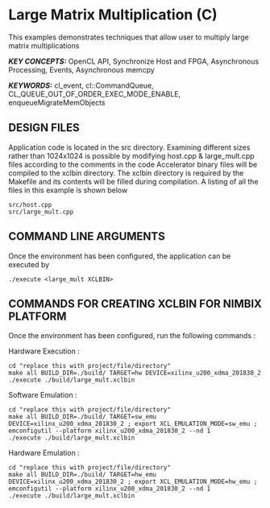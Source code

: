 Large Matrix Multiplication (C)
======================

This examples demonstrates techniques that allow user to multiply large matrix multiplications

***KEY CONCEPTS:*** OpenCL API, Synchronize Host and FPGA, Asynchronous Processing, Events, Asynchronous memcpy

***KEYWORDS:*** cl_event, cl::CommandQueue, CL_QUEUE_OUT_OF_ORDER_EXEC_MODE_ENABLE, enqueueMigrateMemObjects

##  DESIGN FILES
Application code is located in the src directory.
Examining different sizes rather than 1024x1024 is possible by modifying host.cpp & large_mult.cpp files according to the comments in the code
Accelerator binary files will be compiled to the xclbin directory.
The xclbin directory is required by the Makefile and its contents will be filled during compilation.
A listing of all the files in this example is shown below

```
src/host.cpp
src/large_mult.cpp
```

##  COMMAND LINE ARGUMENTS
Once the environment has been configured, the application can be executed by
```
./execute <large_mult XCLBIN>
```

##  COMMANDS FOR CREATING XCLBIN FOR NIMBIX PLATFORM
Once the environment has been configured, run the following commands : 

Hardware Execution :
```
cd "replace this with project/file/directory"
make all BUILD_DIR=./build/ TARGET=hw DEVICE=xilinx_u200_xdma_201830_2
./execute ./build/large_mult.xclbin
```
Software Emulation :
```
cd "replace this with project/file/directory"
make all BUILD_DIR=./build/ TARGET=sw_emu DEVICE=xilinx_u200_xdma_201830_2 ; export XCL_EMULATION_MODE=sw_emu ; emconfigutil --platform xilinx_u200_xdma_201830_2 --nd 1
./execute ./build/large_mult.xclbin
```
Hardware Emulation :
```
cd "replace this with project/file/directory"
make all BUILD_DIR=./build/ TARGET=hw_emu DEVICE=xilinx_u200_xdma_201830_2 ; export XCL_EMULATION_MODE=hw_emu ; emconfigutil --platform xilinx_u200_xdma_201830_2 --nd 1
./execute ./build/large_mult.xclbin
```
